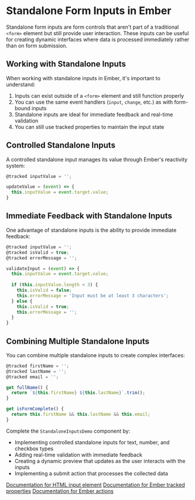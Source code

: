 # Standalone Form Inputs in Ember

Standalone form inputs are form controls that aren't part of a traditional `<form>` element but still provide user interaction. These inputs can be useful for creating dynamic interfaces where data is processed immediately rather than on form submission.

## Working with Standalone Inputs

When working with standalone inputs in Ember, it's important to understand:

1. Inputs can exist outside of a `<form>` element and still function properly
2. You can use the same event handlers (`input`, `change`, etc.) as with form-bound inputs
3. Standalone inputs are ideal for immediate feedback and real-time validation
4. You can still use tracked properties to maintain the input state

## Controlled Standalone Inputs

A controlled standalone input manages its value through Ember's reactivity system:

```js
@tracked inputValue = '';

updateValue = (event) => {
  this.inputValue = event.target.value;
}
```

## Immediate Feedback with Standalone Inputs

One advantage of standalone inputs is the ability to provide immediate feedback:

```js
@tracked inputValue = '';
@tracked isValid = true;
@tracked errorMessage = '';

validateInput = (event) => {
  this.inputValue = event.target.value;
  
  if (this.inputValue.length < 3) {
    this.isValid = false;
    this.errorMessage = 'Input must be at least 3 characters';
  } else {
    this.isValid = true;
    this.errorMessage = '';
  }
}
```

## Combining Multiple Standalone Inputs

You can combine multiple standalone inputs to create complex interfaces:

```js
@tracked firstName = '';
@tracked lastName = '';
@tracked email = '';

get fullName() {
  return `${this.firstName} ${this.lastName}`.trim();
}

get isFormComplete() {
  return this.firstName && this.lastName && this.email;
}
```

<p class="call-to-play">
  Complete the <code>StandaloneInputsDemo</code> component by:
  <ul>
    <li>Implementing controlled standalone inputs for text, number, and checkbox types</li>
    <li>Adding real-time validation with immediate feedback</li>
    <li>Creating a dynamic preview that updates as the user interacts with the inputs</li>
    <li>Implementing a submit action that processes the collected data</li>
  </ul>
</p>

[Documentation for HTML input element][mdn-input]
[Documentation for Ember tracked properties][ember-tracked]
[Documentation for Ember actions][ember-actions]

[mdn-input]: https://developer.mozilla.org/en-US/docs/Web/HTML/Element/input
[ember-tracked]: https://guides.emberjs.com/release/in-depth-topics/autotracking-in-depth/
[ember-actions]: https://guides.emberjs.com/release/components/component-state-and-actions/
